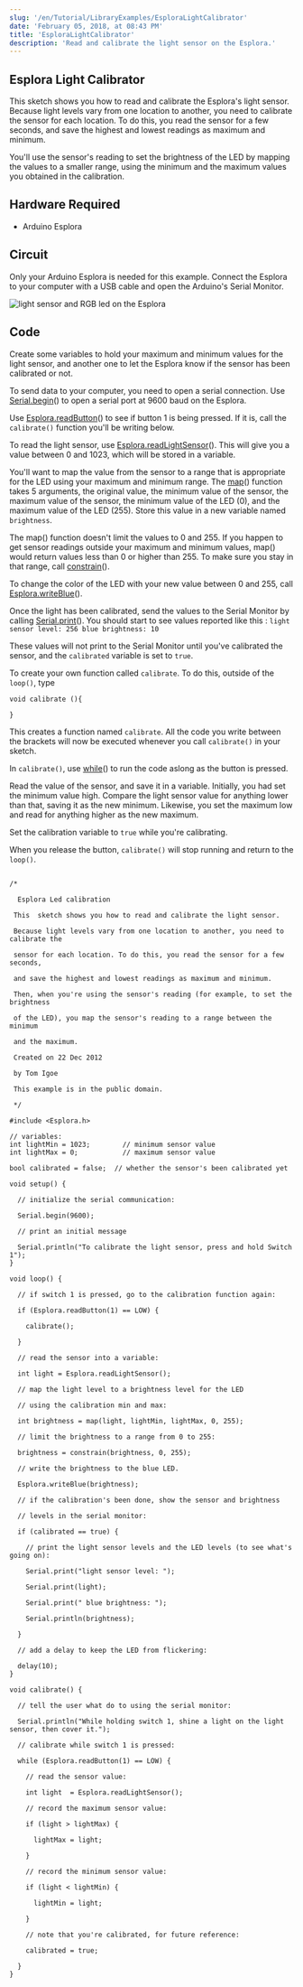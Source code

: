 ```yaml
---
slug: '/en/Tutorial/LibraryExamples/EsploraLightCalibrator'
date: 'February 05, 2018, at 08:43 PM'
title: 'EsploraLightCalibrator'
description: 'Read and calibrate the light sensor on the Esplora.'
---
```




## Esplora Light Calibrator

This sketch shows you how to read and calibrate the Esplora's light sensor. Because light levels vary from one location to another, you need to calibrate the  sensor for each location. To do this, you read the sensor for a few seconds, and save the highest and lowest readings as maximum and minimum.

You'll use the sensor's reading to set the brightness of the LED by mapping the values to a smaller range, using the minimum and the maximum values you obtained in the calibration.

## Hardware Required

- Arduino Esplora

## Circuit

Only your Arduino Esplora is needed for this example. Connect the Esplora to your computer with a USB cable and open the Arduino's Serial Monitor.

![light sensor and RGB led on the Esplora](./assets/Esplora_LightCalibrator.png)

 

## Code

Create some variables to hold your maximum and minimum values for the light sensor, and another one to let the Esplora know if the sensor has been calibrated or not.

To send data to your computer, you need to open a serial connection. Use [Serial.begin](https://arduino.cc/en/Serial/Begin)() to open a serial port at 9600 baud on the Esplora.

Use [Esplora.readButton](https://www.arduino.cc/en/Reference/EsploraReadButton)() to see if button 1 is being pressed. If it is, call the `calibrate()` function you'll be writing below.

To read the light sensor, use [Esplora.readLightSensor](https://www.arduino.cc/en/Reference/EsploraReadLightSensor)(). This will give you a value between 0 and 1023, which will be stored in a variable.

You'll want to map the value from the sensor to a range that is appropriate for the LED using your maximum and minimum range. The [map](https://www.arduino.cc/reference/en/language/functions/math/map/)() function takes 5 arguments, the original value, the minimum value of the sensor, the maximum value of the sensor, the minimum value of the LED (0), and the maximum value of the LED (255). Store this value in a new variable named `brightness`.

The map() function doesn't limit the values to 0 and 255. If you happen to get sensor readings outside your maximum and minimum values, map() would return values less than 0  or higher than 255. To make sure you stay in that range, call [constrain](https://www.arduino.cc/en/Reference/Constrain)().

To change the color of the LED with your new value between 0 and 255, call [Esplora.writeBlue](https://www.arduino.cc/en/Reference/EsploraWriteBlue)().

Once the light has been calibrated, send the values to the Serial Monitor by calling [Serial.print](https://arduino.cc/en/Serial/Print)(). You should start to see values reported like this :
`light sensor level: 256 blue brightness: 10`

These values will not print to the Serial Monitor until you've calibrated the sensor, and the `calibrated` variable is set to `true`.

To create your own function called `calibrate`. To do this, outside of the `loop()`, type

```arduino
void calibrate (){

}
```

This creates a function named `calibrate`. All the code you write between the brackets will now be executed whenever you call `calibrate()` in your sketch.

In `calibrate()`, use [while](https://www.arduino.cc/reference/en/language/structure/control-structure/while/)() to run the code aslong as the button is pressed.

Read the value of the sensor, and save it in a variable. Initially, you had set the minimum value high. Compare the light sensor value for anything lower than that, saving it as the new minimum. Likewise, you set the maximum low and read for anything higher as the new maximum.

Set the calibration variable to `true` while you're calibrating.

When you release the button, `calibrate()` will stop running and return to the `loop()`.

```arduino

/*

  Esplora Led calibration

 This  sketch shows you how to read and calibrate the light sensor.

 Because light levels vary from one location to another, you need to calibrate the

 sensor for each location. To do this, you read the sensor for a few seconds,

 and save the highest and lowest readings as maximum and minimum.

 Then, when you're using the sensor's reading (for example, to set the brightness

 of the LED), you map the sensor's reading to a range between the minimum

 and the maximum.

 Created on 22 Dec 2012

 by Tom Igoe

 This example is in the public domain.

 */

#include <Esplora.h>

// variables:
int lightMin = 1023;        // minimum sensor value
int lightMax = 0;           // maximum sensor value

bool calibrated = false;  // whether the sensor's been calibrated yet

void setup() {

  // initialize the serial communication:

  Serial.begin(9600);

  // print an initial message

  Serial.println("To calibrate the light sensor, press and hold Switch 1");
}

void loop() {

  // if switch 1 is pressed, go to the calibration function again:

  if (Esplora.readButton(1) == LOW) {

    calibrate();

  }

  // read the sensor into a variable:

  int light = Esplora.readLightSensor();

  // map the light level to a brightness level for the LED

  // using the calibration min and max:

  int brightness = map(light, lightMin, lightMax, 0, 255);

  // limit the brightness to a range from 0 to 255:

  brightness = constrain(brightness, 0, 255);

  // write the brightness to the blue LED.

  Esplora.writeBlue(brightness);

  // if the calibration's been done, show the sensor and brightness

  // levels in the serial monitor:

  if (calibrated == true) {

    // print the light sensor levels and the LED levels (to see what's going on):

    Serial.print("light sensor level: ");

    Serial.print(light);

    Serial.print(" blue brightness: ");

    Serial.println(brightness);

  }

  // add a delay to keep the LED from flickering:

  delay(10);
}

void calibrate() {

  // tell the user what do to using the serial monitor:

  Serial.println("While holding switch 1, shine a light on the light sensor, then cover it.");

  // calibrate while switch 1 is pressed:

  while (Esplora.readButton(1) == LOW) {

    // read the sensor value:

    int light  = Esplora.readLightSensor();

    // record the maximum sensor value:

    if (light > lightMax) {

      lightMax = light;

    }

    // record the minimum sensor value:

    if (light < lightMin) {

      lightMin = light;

    }

    // note that you're calibrated, for future reference:

    calibrated = true;

  }
}
```

